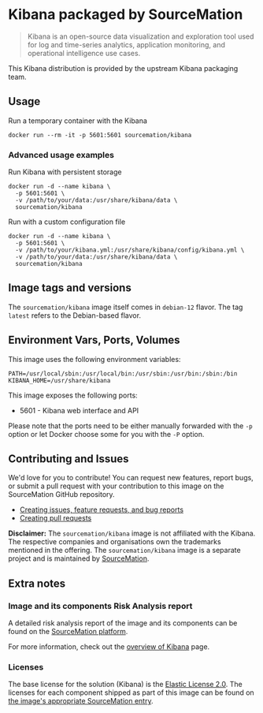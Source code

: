 # Kibana packaged by SourceMation

> Kibana is an open-source data visualization and exploration tool used for log and time-series analytics, application monitoring, and operational intelligence use cases.

This Kibana distribution is provided by the upstream Kibana packaging
team.

## Usage

Run a temporary container with the Kibana

```
docker run --rm -it -p 5601:5601 sourcemation/kibana
```

### Advanced usage examples

Run Kibana with persistent storage

```
docker run -d --name kibana \
  -p 5601:5601 \
  -v /path/to/your/data:/usr/share/kibana/data \
  sourcemation/kibana
```

Run with a custom configuration file

```
docker run -d --name kibana \
  -p 5601:5601 \
  -v /path/to/your/kibana.yml:/usr/share/kibana/config/kibana.yml \
  -v /path/to/your/data:/usr/share/kibana/data \
  sourcemation/kibana
```

## Image tags and versions

The `sourcemation/kibana` image itself comes in `debian-12` flavor.
The tag `latest` refers to the Debian-based flavor.

## Environment Vars, Ports, Volumes

This image uses the following environment variables:

```
PATH=/usr/local/sbin:/usr/local/bin:/usr/sbin:/usr/bin:/sbin:/bin
KIBANA_HOME=/usr/share/kibana
```

This image exposes the following ports: 

- 5601 - Kibana web interface and API

Please note that the ports need to be either manually forwarded with the
`-p` option or let Docker choose some for you with the `-P` option.

## Contributing and Issues

We'd love for you to contribute! You can request new features, report bugs, or
submit a pull request with your contribution to this image on the SourceMation
GitHub repository.

- [Creating issues, feature requests, and bug reports](https://github.com/SourceMation/images/issues/new/choose)
- [Creating pull requests](https://github.com/SourceMation/images/compare)

**Disclaimer:** The `sourcemation/kibana` image is not affiliated with
the Kibana. The respective companies and
organisations own the trademarks mentioned in the offering. The
`sourcemation/kibana` image is a separate project and is maintained by
[SourceMation](https://sourcemation.com).

## Extra notes

### Image and its components Risk Analysis report

A detailed risk analysis report of the image and its components can be
found on the [SourceMation
platform](https://sourcemation.com/).

For more information, check out the [overview of
Kibana](https://www.elastic.co/kibana) page.

### Licenses

The base license for the solution (Kibana) is the
[Elastic License 2.0](https://www.elastic.co/licensing/elastic-license). The licenses for each component shipped as
part of this image can be found on [the image's appropriate SourceMation
entry](https://sourcemation.com/).

